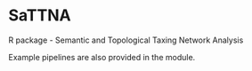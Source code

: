 # SaTTNA
R package - Semantic and Topological Taxing Network Analysis

Example pipelines are also provided in the module.
